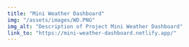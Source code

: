 ```yaml
---
title: "Mini Weather Dashboard"
img: "/assets/images/WD.PNG"
img_alt: "Description of Project Mini Weather Dashboard"
link_to: "https://mini-weather-dashboard.netlify.app/" 
---
```

